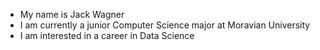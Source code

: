 * My name is Jack Wagner
* I am currently a junior Computer Science major at Moravian University
* I am interested in a career in Data Science 

